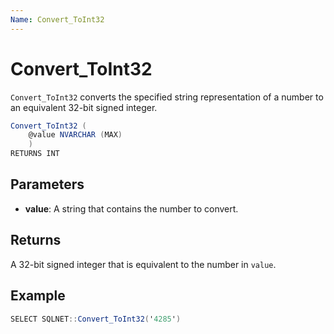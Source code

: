```yaml
---
Name: Convert_ToInt32
---
```


# Convert_ToInt32

`Convert_ToInt32` converts the specified string representation of a number to an equivalent 32-bit signed integer.

```csharp
Convert_ToInt32 (
	@value NVARCHAR (MAX)
	)
RETURNS INT
```

## Parameters

  - **value**: A string that contains the number to convert.

## Returns

A 32-bit signed integer that is equivalent to the number in `value`.

## Example

```csharp
SELECT SQLNET::Convert_ToInt32('4285')
```
